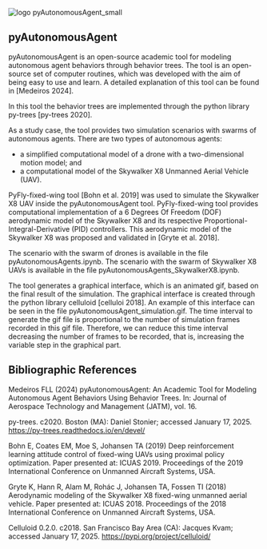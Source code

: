 ![logo pyAutonomousAgent_small](https://github.com/user-attachments/assets/91ee7bac-81f0-4994-a557-8a672d9ca124)

## pyAutonomousAgent

pyAutonomousAgent is an open-source academic tool for modeling autonomous agent behaviors through behavior trees.
The tool is an open-source set of computer routines, which was developed with the aim of being easy to use and learn.
A detailed explanation of this tool can be found in [Medeiros 2024].

In this tool the behavior trees are implemented through the python library py-trees [py-trees 2020]. 

As a study case, the tool provides two simulation scenarios with swarms of autonomous agents.
There are two types of autonomous agents:
- a simplified computational model of a drone with a two-dimensional motion model; and
- a computational model of the Skywalker X8 Unmanned Aerial Vehicle (UAV).

PyFly-fixed-wing tool [Bohn et al. 2019] was used to simulate the Skywalker X8 UAV inside the pyAutonomousAgent tool. 
PyFly-fixed-wing tool provides computational implementation of a 6 Degrees Of Freedom (DOF) aerodynamic model of the Skywalker X8 and its respective Proportional-Integral-Derivative (PID) controllers.
This aerodynamic model of the Skywalker X8 was proposed and validated in [Gryte et al. 2018].

The scenario with the swarm of drones is available in the file pyAutonomousAgents.ipynb. The scenario with the swarm of Skywalker X8 UAVs is available in the file pyAutonomousAgents_SkywalkerX8.ipynb.

The tool generates a graphical interface, which is an animated gif, based on the final result of the simulation.
The graphical interface is created through the python library celluloid [celluloi 2018].
An example of this interface can be seen in the file pyAutonomousAgent_simulation.gif.
The time interval to generate the gif file is proportional to the number of simulation frames recorded in this gif file. 
Therefore, we can reduce this time interval decreasing the number of frames to be recorded, that is, increasing the variable step in the graphical part.

## Bibliographic References

Medeiros FLL (2024) pyAutonomousAgent: An Academic Tool for Modeling Autonomous Agent Behaviors Using Behavior Trees. In: Journal of Aerospace Technology and Management (JATM), vol. 16.

py-trees. c2020. Boston (MA): Daniel Stonier; accessed January 17, 2025. https://py-trees.readthedocs.io/en/devel/

Bohn E, Coates EM, Moe S, Johansen TA (2019) Deep reinforcement learning attitude control of fixed-wing UAVs using proximal policy optimization. Paper presented at: ICUAS 2019. Proceedings of the 2019 International Conference on Unmanned Aircraft Systems, USA.

Gryte K, Hann R, Alam M, Rohác J, Johansen TA, Fossen TI (2018) Aerodynamic modeling of the Skywalker X8 fixed-wing unmanned aerial vehicle. Paper presented at: ICUAS 2018. Proceedings of the 2018 International Conference on Unmanned Aircraft Systems, USA.

Celluloid 0.2.0. c2018. San Francisco Bay Area (CA): Jacques Kvam; accessed January 17, 2025. https://pypi.org/project/celluloid/
